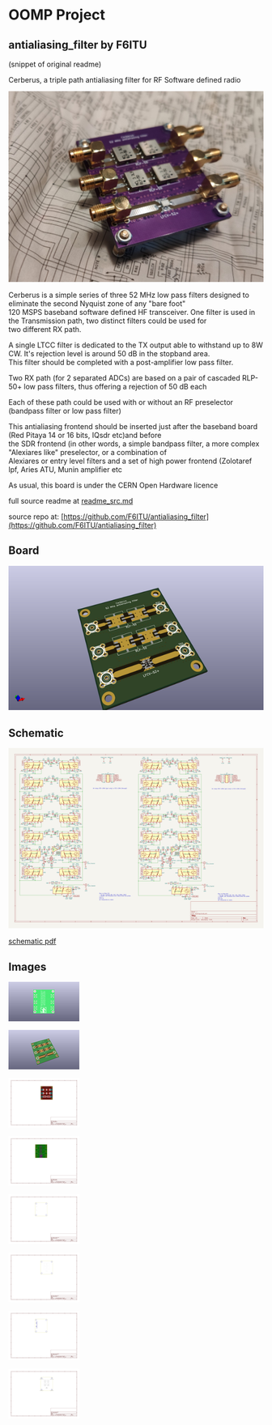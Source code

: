 # OOMP Project  
## antialiasing_filter  by F6ITU  
  
(snippet of original readme)  
  
Cerberus, a triple path antialiasing filter for RF Software defined radio  
  
![Cerberus, the 2 RX, 1 TX 52 MHz low path antialiasing filter ](https://github.com/F6ITU/antialiasing_filter/blob/main/Pictures_schematic/Cerbere.jpg)  
  
Cerberus is a simple series of three 52 MHz low pass filters designed to eliminate the second Nyquist zone of any "bare foot"   
120 MSPS baseband software defined HF transceiver. One filter is used in the Transmission path, two distinct filters could be used for   
two different RX path.  
  
A single LTCC filter is dedicated to the TX output able to withstand up to 8W CW. It's rejection level is around 50 dB in the stopband area.  
This filter should be  completed with a post-amplifier low pass filter.   
  
Two RX path (for 2 separated ADCs) are based on a pair of cascaded RLP-50+ low pass filters, thus offering a rejection of 50 dB each  
  
Each of these path could be used with or without an RF preselector (bandpass filter or low pass filter)   
  
This antialiasing frontend should be inserted just after the baseband board (Red Pitaya 14 or 16 bits, IQsdr etc)and before   
the SDR frontend (in other words, a simple bandpass filter, a more complex "Alexiares like" preselector, or a combination of   
Alexiares or entry level filters and a set of high power frontend (Zolotaref lpf, Aries ATU, Munin amplifier etc  
  
  
As usual, this board is under the CERN Open Hardware licence  
  
  
  full source readme at [readme_src.md](readme_src.md)  
  
source repo at: [https://github.com/F6ITU/antialiasing_filter](https://github.com/F6ITU/antialiasing_filter)  
## Board  
  
[![working_3d.png](working_3d_600.png)](working_3d.png)  
## Schematic  
  
[![working_schematic.png](working_schematic_600.png)](working_schematic.png)  
  
[schematic pdf](working_schematic.pdf)  
## Images  
  
[![working_3D_bottom.png](working_3D_bottom_140.png)](working_3D_bottom.png)  
  
[![working_3D_top.png](working_3D_top_140.png)](working_3D_top.png)  
  
[![working_assembly_page_01.png](working_assembly_page_01_140.png)](working_assembly_page_01.png)  
  
[![working_assembly_page_02.png](working_assembly_page_02_140.png)](working_assembly_page_02.png)  
  
[![working_assembly_page_03.png](working_assembly_page_03_140.png)](working_assembly_page_03.png)  
  
[![working_assembly_page_04.png](working_assembly_page_04_140.png)](working_assembly_page_04.png)  
  
[![working_assembly_page_05.png](working_assembly_page_05_140.png)](working_assembly_page_05.png)  
  
[![working_assembly_page_06.png](working_assembly_page_06_140.png)](working_assembly_page_06.png)  
